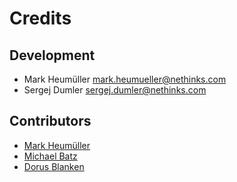 # Credits

## Development

* Mark Heumüller [mark.heumueller@nethinks.com](mark.heumueller@nethinks.com)
* Sergej Dumler [sergej.dumler@nethinks.com](sergej.dumler@nethinks.com)

## Contributors
* [Mark Heumüller](https://github.com/markheumueller)
* [Michael Batz](https://github.com/michael-batz)
* [Dorus Blanken](https://github.com/doblanken)
